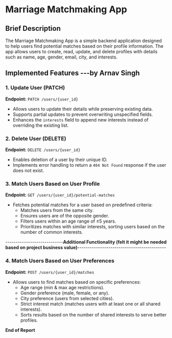 # Marriage Matchmaking App

## Brief Description
The Marriage Matchmaking App is a simple backend application designed to help users find potential matches based on their profile information. The app allows users to create, read, update, and delete profiles with details such as name, age, gender, email, city, and interests.

## **Implemented Features ---by Arnav Singh**

### **1. Update User (PATCH)**
**Endpoint:** `PATCH /users/{user_id}`
- Allows users to update their details while preserving existing data.
- Supports partial updates to prevent overwriting unspecified fields.
- Enhances the `interests` field to append new interests instead of overriding the existing list.

### **2. Delete User (DELETE)**
**Endpoint:** `DELETE /users/{user_id}`
- Enables deletion of a user by their unique ID.
- Implements error handling to return a `404 Not Found` response if the user does not exist.

### **3. Match Users Based on User Profile**
**Endpoint:** `GET /users/{user_id}/potential-matches`
- Fetches potential matches for a user based on predefined criteria:
  - Matches users from the same city.
  - Ensures users are of the opposite gender.
  - Filters users within an age range of ±5 years.
  - Prioritizes matches with similar interests, sorting users based on the number of common interests.

----------------------------**Additional Functionality (felt it might be needed based on project business value)**-------------------------------------------
### **4. Match Users Based on User Preferences**
**Endpoint:** `POST /users/{user_id}/matches`
- Allows users to find matches based on specific preferences:
  - Age range (min & max age restrictions).
  - Gender preference (male, female, or any).
  - City preference (users from selected cities).
  - Strict interest match (matches users with at least one or all shared interests).
  - Sorts results based on the number of shared interests to serve better profiles.  

**End of Report**

